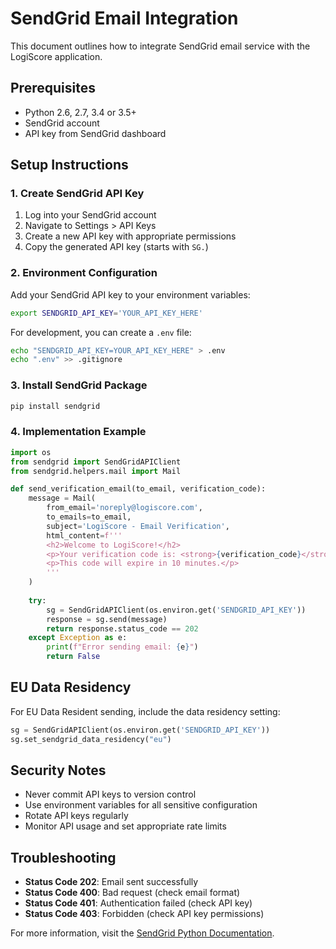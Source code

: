 # SendGrid Email Integration

This document outlines how to integrate SendGrid email service with the LogiScore application.

## Prerequisites

- Python 2.6, 2.7, 3.4 or 3.5+
- SendGrid account
- API key from SendGrid dashboard

## Setup Instructions

### 1. Create SendGrid API Key

1. Log into your SendGrid account
2. Navigate to Settings > API Keys
3. Create a new API key with appropriate permissions
4. Copy the generated API key (starts with `SG.`)

### 2. Environment Configuration

Add your SendGrid API key to your environment variables:

```bash
export SENDGRID_API_KEY='YOUR_API_KEY_HERE'
```

For development, you can create a `.env` file:

```bash
echo "SENDGRID_API_KEY=YOUR_API_KEY_HERE" > .env
echo ".env" >> .gitignore
```

### 3. Install SendGrid Package

```bash
pip install sendgrid
```

### 4. Implementation Example

```python
import os
from sendgrid import SendGridAPIClient
from sendgrid.helpers.mail import Mail

def send_verification_email(to_email, verification_code):
    message = Mail(
        from_email='noreply@logiscore.com',
        to_emails=to_email,
        subject='LogiScore - Email Verification',
        html_content=f'''
        <h2>Welcome to LogiScore!</h2>
        <p>Your verification code is: <strong>{verification_code}</strong></p>
        <p>This code will expire in 10 minutes.</p>
        '''
    )
    
    try:
        sg = SendGridAPIClient(os.environ.get('SENDGRID_API_KEY'))
        response = sg.send(message)
        return response.status_code == 202
    except Exception as e:
        print(f"Error sending email: {e}")
        return False
```

## EU Data Residency

For EU Data Resident sending, include the data residency setting:

```python
sg = SendGridAPIClient(os.environ.get('SENDGRID_API_KEY'))
sg.set_sendgrid_data_residency("eu")
```

## Security Notes

- Never commit API keys to version control
- Use environment variables for all sensitive configuration
- Rotate API keys regularly
- Monitor API usage and set appropriate rate limits

## Troubleshooting

- **Status Code 202**: Email sent successfully
- **Status Code 400**: Bad request (check email format)
- **Status Code 401**: Authentication failed (check API key)
- **Status Code 403**: Forbidden (check API key permissions)

For more information, visit the [SendGrid Python Documentation](https://github.com/sendgrid/sendgrid-python). 